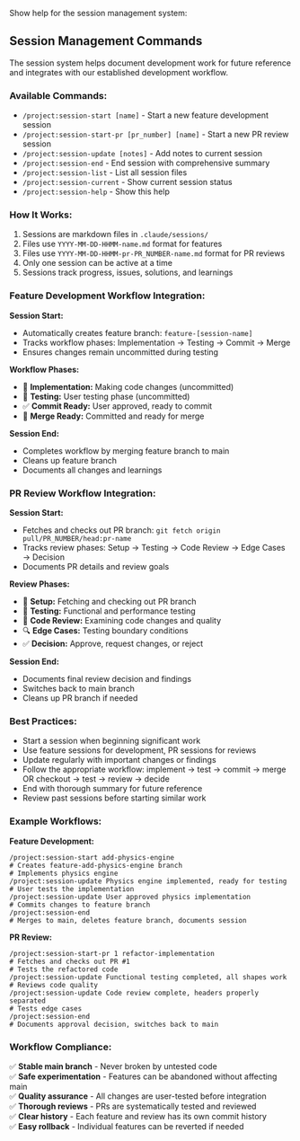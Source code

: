 Show help for the session management system:

## Session Management Commands

The session system helps document development work for future reference and integrates with our established development workflow.

### Available Commands:

- `/project:session-start [name]` - Start a new feature development session
- `/project:session-start-pr [pr_number] [name]` - Start a new PR review session
- `/project:session-update [notes]` - Add notes to current session  
- `/project:session-end` - End session with comprehensive summary
- `/project:session-list` - List all session files
- `/project:session-current` - Show current session status
- `/project:session-help` - Show this help

### How It Works:

1. Sessions are markdown files in `.claude/sessions/`
2. Files use `YYYY-MM-DD-HHMM-name.md` format for features
3. Files use `YYYY-MM-DD-HHMM-pr-PR_NUMBER-name.md` format for PR reviews
4. Only one session can be active at a time
5. Sessions track progress, issues, solutions, and learnings

### Feature Development Workflow Integration:

**Session Start:**
- Automatically creates feature branch: `feature-[session-name]`
- Tracks workflow phases: Implementation → Testing → Commit → Merge
- Ensures changes remain uncommitted during testing

**Workflow Phases:**
- 🔧 **Implementation:** Making code changes (uncommitted)
- 🧪 **Testing:** User testing phase (uncommitted)
- ✅ **Commit Ready:** User approved, ready to commit
- 🚀 **Merge Ready:** Committed and ready for merge

**Session End:**
- Completes workflow by merging feature branch to main
- Cleans up feature branch
- Documents all changes and learnings

### PR Review Workflow Integration:

**Session Start:**
- Fetches and checks out PR branch: `git fetch origin pull/PR_NUMBER/head:pr-name`
- Tracks review phases: Setup → Testing → Code Review → Edge Cases → Decision
- Documents PR details and review goals

**Review Phases:**
- 🔄 **Setup:** Fetching and checking out PR branch
- 🧪 **Testing:** Functional and performance testing
- 📝 **Code Review:** Examining code changes and quality
- 🔍 **Edge Cases:** Testing boundary conditions
- ✅ **Decision:** Approve, request changes, or reject

**Session End:**
- Documents final review decision and findings
- Switches back to main branch
- Cleans up PR branch if needed

### Best Practices:

- Start a session when beginning significant work
- Use feature sessions for development, PR sessions for reviews
- Update regularly with important changes or findings
- Follow the appropriate workflow: implement → test → commit → merge OR checkout → test → review → decide
- End with thorough summary for future reference
- Review past sessions before starting similar work

### Example Workflows:

**Feature Development:**
```
/project:session-start add-physics-engine
# Creates feature-add-physics-engine branch
# Implements physics engine
/project:session-update Physics engine implemented, ready for testing
# User tests the implementation
/project:session-update User approved physics implementation
# Commits changes to feature branch
/project:session-end
# Merges to main, deletes feature branch, documents session
```

**PR Review:**
```
/project:session-start-pr 1 refactor-implementation
# Fetches and checks out PR #1
# Tests the refactored code
/project:session-update Functional testing completed, all shapes work
# Reviews code quality
/project:session-update Code review complete, headers properly separated
# Tests edge cases
/project:session-end
# Documents approval decision, switches back to main
```

### Workflow Compliance:

✅ **Stable main branch** - Never broken by untested code  
✅ **Safe experimentation** - Features can be abandoned without affecting main  
✅ **Quality assurance** - All changes are user-tested before integration  
✅ **Thorough reviews** - PRs are systematically tested and reviewed  
✅ **Clear history** - Each feature and review has its own commit history  
✅ **Easy rollback** - Individual features can be reverted if needed